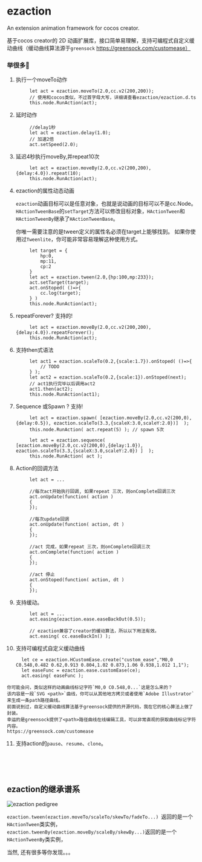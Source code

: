 # ezaction
An extension animation framework for cocos creator.

基于cocos creator的 2D 动画扩展库，接口简单易理解，支持可编程式自定义缓动曲线（缓动曲线算法源于`greensock` https://greensock.com/customease）


### 举很多🌰 

        
1. 执行一个moveTo动作

			let act = ezaction.moveTo(2.0,cc.v2(200,200));
			// 使用和cocos类似，不过首字母大写，详细请查看ezaction/ezaction.d.ts
			this.node.RunAction(act); 

2. 延时动作

		    //delay1秒
		    let act = ezaction.delay(1.0); 
		    // 加速2倍
		    act.setSpeed(2.0);

3. 延迟4秒执行moveBy,并repeat10次 

		    let act = ezaction.moveBy(2.0,cc.v2(200,200),{delay:4.0}).repeat(10);
		    this.node.RunAction(act);

4. ezaction的属性动态动画

    `ezaction`动画目标可以是任意对象，也就是说动画的目标可以不是cc.Node。
    `HActionTweenBase`的`setTarget`方法可以修改目标对象，`HActionTween`和`HActionTweenBy`继承了`HActionTweenBase`。
    
    <a name="fenced-code-block">你唯一需要注意的是tween定义的属性名必须在target上能够找到。</a>
    如果你使用过`Tweenlite`，你可能非常容易理解这种使用方式。

		    let target = {
		        hp:0,
		        mp:11,
		        cp:2
		    }
		    let act = ezaction.tween(2.0,{hp:100,mp:233});
		    act.setTarget(target);
		    act.onStoped( ()=>{
		        cc.log(target);
		    } )
		    this.node.RunAction(act);

5. repeatForever? 支持的!
 
		    let act = ezaction.moveBy(2.0,cc.v2(200,200),{delay:4.0}).repeatForever();
		    this.node.RunAction(act);
    
6. 支持then式语法

		    let act1 = ezaction.scaleTo(0.2,{scale:1.7}).onStoped( ()=>{
		        // TODO
		    } );
		    let act2 = ezaction.scaleTo(0.2,{scale:1}).onStoped(next);
		    // act1执行完毕以后调用act2
		    act1.then(act2);
		    this.node.RunAction(act1);
    
7. Sequence 或Spawn ? 支持! 

		    let act = ezaction.spawn( [ezaction.moveBy(2.0,cc.v2(200,0),{delay:0.5}), ezaction.scaleTo(3.3,{scaleX:3.0,scaleY:2.0})]  );
		    this.node.RunAction( act.repeat(5) ); // spawn 5次
		    
		    let act = ezaction.sequence( [ezaction.moveBy(2.0,cc.v2(200,0),{delay:1.0}), ezaction.scaleTo(3.3,{scaleX:3.0,scaleY:2.0}) ]  );
		    this.node.RunAction( act );
    
8. Action的回调方法

		    let act = ...
		
			//每次act开始执行回调, 如果repeat 三次，则onComplete回调三次
		    act.onUpdate(function( action )
		    {
		    });
		    
		    //每次update回调
		    act.onUpdate(function( action, dt )
		    {
		    });
		
		    //act 完成，如果repeat 三次，则onComplete回调三次
		    act.onComplete(function( action )
		    {
		    });
		
		    //act 停止
		    act.onStoped(function( action, dt )
		    {
		    });
    
9. 支持缓动。
    
		    let act = ...
		    act.easing(ezaction.ease.easeBackOut(0.5));
		
		    // ezaction兼容了creator的缓动算法，所以以下用法有效。
		    act.easing( cc.easeBackIn() );

10.   支持可编程式自定义缓动曲线

		    let ce = ezaction.HCustomEase.create("custom_ease","M0,0 C0.548,0.482 0.62,0.913 0.804,1.02 0.873,1.06 0.938,1.012 1,1");
		    let easeFunc = ezaction.ease.customEase(ce);
		    act.easing( easeFunc );

    你可能会问，类似这样的动画曲线标记字符`M0,0 C0.548,0...`这是怎么来的？
    该内容是一段`SVG <path>`曲线，你可以从其他地方拷贝或者使用`Adobe Illustrator`来生成一条path路径曲线。
    前面说到过，自定义缓动曲线算法基于greensock提供的开源代码，我在它的核心算法上做了封装。
    幸运的是greensock提供了<path>路径曲线在线编辑工具，可以非常直观的获取曲线标记字符内容。
    https://greensock.com/customease

    
11. 支持action的`pause`、`resume`、`clone`。



<br><br><br>
## ezaction的继承谱系

![ezaction pedigree](http://aeooh.com/article/res/haction_f.png)

`ezaction.tween(ezaction.moveTo/scaleTo/skewTo/fadeTo...) `返回的是一个`HActionTween`类实例，
`ezaction.tweenBy(ezaction.moveBy/scaleBy/skewBy...)`返回的是一个`HActionTweenBy`类实例，


    
当然, 还有很多等你发现。。。
